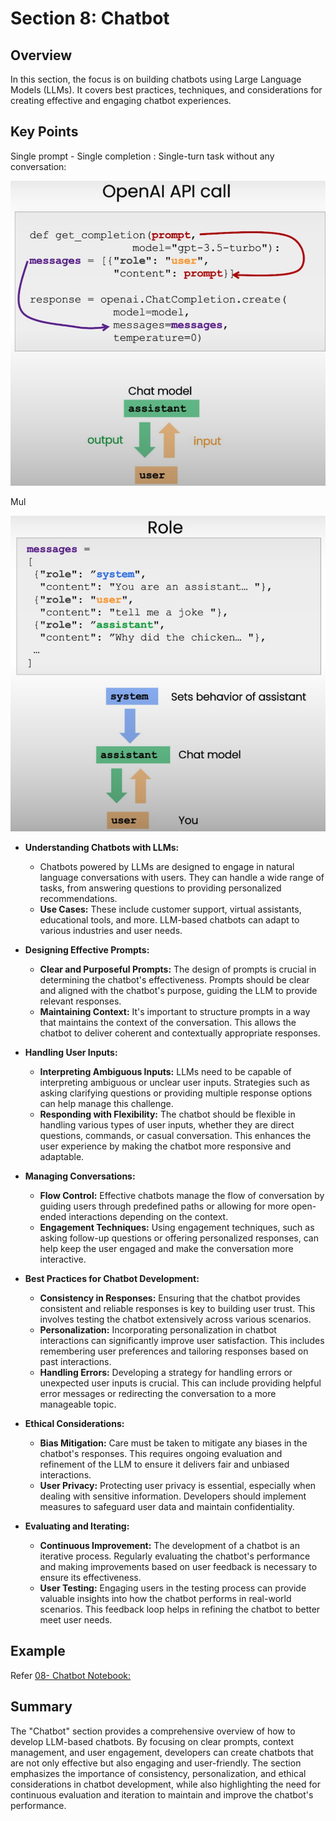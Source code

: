 # Section 8: Chatbot

## Overview

In this section, the focus is on building chatbots using Large Language Models (LLMs). It covers best practices, techniques, and considerations for creating effective and engaging chatbot experiences.

## Key Points

Single prompt - Single completion : Single-turn task without any conversation:

![x](../resources/images/OpenAI-API-Call.png)

Mul

![x](../resources/images/OpenAI-API-Call_role.png)

- **Understanding Chatbots with LLMs:**
  - Chatbots powered by LLMs are designed to engage in natural language conversations with users. They can handle a wide range of tasks, from answering questions to providing personalized recommendations.
  - **Use Cases:** These include customer support, virtual assistants, educational tools, and more. LLM-based chatbots can adapt to various industries and user needs.

- **Designing Effective Prompts:**
  - **Clear and Purposeful Prompts:** The design of prompts is crucial in determining the chatbot's effectiveness. Prompts should be clear and aligned with the chatbot's purpose, guiding the LLM to provide relevant responses.
  - **Maintaining Context:** It's important to structure prompts in a way that maintains the context of the conversation. This allows the chatbot to deliver coherent and contextually appropriate responses.

- **Handling User Inputs:**
  - **Interpreting Ambiguous Inputs:** LLMs need to be capable of interpreting ambiguous or unclear user inputs. Strategies such as asking clarifying questions or providing multiple response options can help manage this challenge.
  - **Responding with Flexibility:** The chatbot should be flexible in handling various types of user inputs, whether they are direct questions, commands, or casual conversation. This enhances the user experience by making the chatbot more responsive and adaptable.

- **Managing Conversations:**
  - **Flow Control:** Effective chatbots manage the flow of conversation by guiding users through predefined paths or allowing for more open-ended interactions depending on the context.
  - **Engagement Techniques:** Using engagement techniques, such as asking follow-up questions or offering personalized responses, can help keep the user engaged and make the conversation more interactive.

- **Best Practices for Chatbot Development:**
  - **Consistency in Responses:** Ensuring that the chatbot provides consistent and reliable responses is key to building user trust. This involves testing the chatbot extensively across various scenarios.
  - **Personalization:** Incorporating personalization in chatbot interactions can significantly improve user satisfaction. This includes remembering user preferences and tailoring responses based on past interactions.
  - **Handling Errors:** Developing a strategy for handling errors or unexpected user inputs is crucial. This can include providing helpful error messages or redirecting the conversation to a more manageable topic.

- **Ethical Considerations:**
  - **Bias Mitigation:** Care must be taken to mitigate any biases in the chatbot's responses. This requires ongoing evaluation and refinement of the LLM to ensure it delivers fair and unbiased interactions.
  - **User Privacy:** Protecting user privacy is essential, especially when dealing with sensitive information. Developers should implement measures to safeguard user data and maintain confidentiality.

- **Evaluating and Iterating:**
  - **Continuous Improvement:** The development of a chatbot is an iterative process. Regularly evaluating the chatbot's performance and making improvements based on user feedback is necessary to ensure its effectiveness.
  - **User Testing:** Engaging users in the testing process can provide valuable insights into how the chatbot performs in real-world scenarios. This feedback loop helps in refining the chatbot to better meet user needs.

## Example

Refer [08- Chatbot Notebook:](../notebook/l8-chatbot.ipynb)

## Summary

The "Chatbot" section provides a comprehensive overview of how to develop LLM-based chatbots. By focusing on clear prompts, context management, and user engagement, developers can create chatbots that are not only effective but also engaging and user-friendly. The section emphasizes the importance of consistency, personalization, and ethical considerations in chatbot development, while also highlighting the need for continuous evaluation and iteration to maintain and improve the chatbot's performance.

